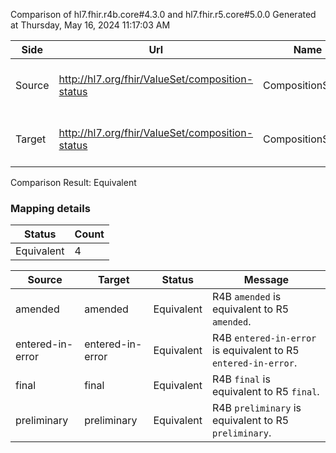 Comparison of hl7.fhir.r4b.core#4.3.0 and hl7.fhir.r5.core#5.0.0
Generated at Thursday, May 16, 2024 11:17:03 AM

| Side | Url | Name | Title | Description |
| --- | --- | --- | --- | --- |
| Source | http://hl7.org/fhir/ValueSet/composition-status | CompositionStatus | CompositionStatus | The workflow/clinical status of the composition. |
| Target | http://hl7.org/fhir/ValueSet/composition-status | CompositionStatus | Composition Status | The workflow/clinical status of the composition. |


Comparison Result: Equivalent


### Mapping details

| Status | Count |
| ------ | ----- |
Equivalent | 4 |


| Source | Target | Status | Message |
| ------ | ------ | ------ | ------- |
| amended | amended | Equivalent | R4B `amended` is equivalent to R5 `amended`. |
| entered-in-error | entered-in-error | Equivalent | R4B `entered-in-error` is equivalent to R5 `entered-in-error`. |
| final | final | Equivalent | R4B `final` is equivalent to R5 `final`. |
| preliminary | preliminary | Equivalent | R4B `preliminary` is equivalent to R5 `preliminary`. |

